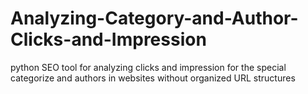 # Analyzing-Category-and-Author-Clicks-and-Impression
python SEO tool for analyzing clicks and impression for the special categorize and authors in websites without organized URL structures
